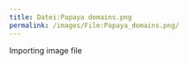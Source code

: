 ```yaml
---
title: Datei:Papaya domains.png
permalink: /images/File:Papaya_domains.png/
---
```


Importing image file